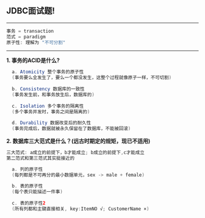## JDBC面试题!
---
``` java
事务 = transaction
范式 = paradigm
原子性: 理解为 "不可分割" 
```
---

__1. 事务的ACID是什么?__ <br>
```java
  a. Atomicity 整个事务的原子性
  (事务要么全发生了，要么一个都没发生，这整个过程就像原子一样，不可切割)
  
  b. Consistency 数据库的一致性
  (事务发生前，和事务放生后，数据库的)
  
  c. Isolation 多个事务的隔离性
  (多个事务并发时，事务之间是隔离的)
  
  d. Durability 数据改变后的耐久性
  (事务完成后，数据就被永久保留在了数据库，不能被回滚)
```

__2. 数据库三大范式是什么？(远古时期定的规矩，现已不适用)__
```java
三大范式: a成立的前提下，b才能成立; b成立的前提下,c才能成立
第二范式和第三范式其实挺接近的

  a. 列的原子性
  (每列都是不可再分的最小数据单元，sex -> male + female)
  
  b. 表的原子性
  (每个表只能描述一件事)
  
  c. 表的原子性2
  (所有列都和主键直接相关, key:ItemNO √; CustomerName ×)
  
```
